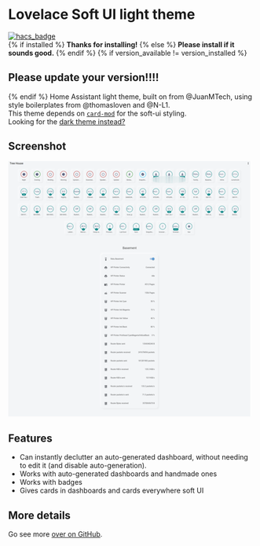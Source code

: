 # Lovelace Soft UI light theme
[![hacs_badge](https://img.shields.io/badge/HACS-Custom-orange.svg?style=for-the-badge)](https://github.com/custom-components/hacs)  
{% if installed %}
**Thanks for installing!**
{% else %}
**Please install if it sounds good.**
{% endif %}
{% if version_available != version_installed %}
## Please update your version!!!!
{% endif %}
Home Assistant light theme, built on from @JuanMTech, using style boilerplates from @thomasloven and @N-L1.  
This theme depends on [`card-mod`](https://github.com/thomasloven/lovelace-card-mod) for the soft-ui styling.  
Looking for the [dark theme instead?](https://github.com/KTibow/lovelace-dark-soft-ui-theme/)  
## Screenshot
[![Screenshot of it](https://raw.githubusercontent.com/KTibow/lovelace-light-soft-ui-theme/master/lighttheme.png)](#)
## Features
- Can instantly declutter an auto-generated dashboard, without needing to edit it (and disable auto-generation).
- Works with auto-generated dashboards and handmade ones
- Works with badges
- Gives cards in dashboards and cards everywhere soft UI
## More details
Go see more [over on GitHub](https://github.com/KTibow/lovelace-light-soft-ui-theme/).
